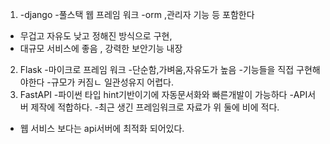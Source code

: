1. -django
-풀스택 웹 프레임 워크
-orm ,관리자 기능 등 포함한다
- 무겁고 자유도 낮고 정해진 방식으로 구현,
- 대규모 서비스에 좋음 , 강력한 보안기능 내장
2. Flask 
-마이크로 프레임 워크
-단순함,가벼움,자유도가 높음
-기능들을 직접 구현해야한다
-규모가 커짐ㄴ 일관성유지 어렵다.
3. FastAPI
-파이썬 타입 hint기반이기에 자동문서화와 빠른개발이 가능하다
-API서버 제작에 적합하다.
-최근 생긴 프레임워크로 자료가 위 둘에 비에 적다.
- 웹 서비스 보다는 api서버에 최적화 되어있다.

